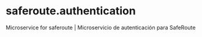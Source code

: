 # saferoute.authentication
Microservice for saferoute | Microservicio de autenticación para SafeRoute
